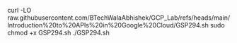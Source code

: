 curl -LO raw.githubusercontent.com/BTechWalaAbhishek/GCP_Lab/refs/heads/main/Introduction%20to%20APIs%20in%20Google%20Cloud/GSP294.sh
sudo chmod +x GSP294.sh
./GSP294.sh
